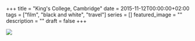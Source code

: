 +++
title =  "King's College, Cambridge"
date = 2015-11-12T00:00:00+02:00
tags = ["film", "black and white", "travel"]
series = []
featured_image = ""
description = ""
draft = false
+++

![](/img/2016andBefore/Cambridge-1.jpg)